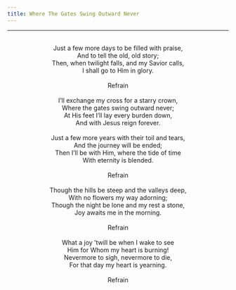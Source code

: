 ```yaml
---
title: Where The Gates Swing Outward Never
---
```


---
<center>
<br/>
Just a few more days to be filled with praise,<br/>
And to tell the old, old story;<br/>
Then, when twilight falls, and my Savior calls,<br/>
I shall go to Him in glory.<br/>
<br/>
Refrain<br/>
<br/>
I’ll exchange my cross for a starry crown,<br/>
Where the gates swing outward never;<br/>
At His feet I’ll lay every burden down,<br/>
And with Jesus reign forever.<br/>
<br/>
Just a few more years with their toil and tears,<br/>
And the journey will be ended;<br/>
Then I’ll be with Him, where the tide of time<br/>
With eternity is blended.<br/>
<br/>
Refrain<br/>
<br/>
Though the hills be steep and the valleys deep,<br/>
With no flowers my way adorning;<br/>
Though the night be lone and my rest a stone,<br/>
Joy awaits me in the morning.<br/>
<br/>
Refrain<br/>
<br/>
What a joy ’twill be when I wake to see<br/>
Him for Whom my heart is burning!<br/>
Nevermore to sigh, nevermore to die,<br/>
For that day my heart is yearning.<br/>
<br/>
Refrain<br/>

</center>